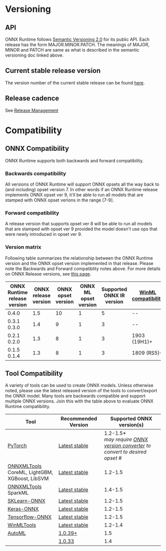 # Versioning

## API
ONNX Runtime follows [Semantic Versioning 2.0](https://semver.org/) for its public API.
Each release has the form MAJOR.MINOR.PATCH. The meanings of MAJOR, MINOR and PATCH are
same as what is described in the semantic versioning doc linked above.

## Current stable release version
The version number of the current stable release can be found
[here](../VERSION_NUMBER).

## Release cadence
See [Release Management](ReleaseManagement.md)

# Compatibility
## ONNX Compatibility
ONNX Runtime supports both backwards and forward compatibility.

### Backwards compatibility
All versions of ONNX Runtime will support ONNX opsets all the way back to (and including) opset version 7.
In other words if an ONNX Runtime release implements ONNX opset ver 9, it'll be able to run all
models that are stamped with ONNX opset verions in the range [7-9].

### Forward compatibility
A release version that supports opset ver 8 will be able to run all models that are stamped with opset ver 9 provided
the model doesn't use ops that were newly introduced in opset ver 9.

### Version matrix
Following table summarizes the relationship between the ONNX Runtime version and the ONNX
opset version implemented in that release. Please note the Backwards and Forward compatiblity notes above.
For more details on ONNX Release versions, see [this page](https://github.com/onnx/onnx/blob/master/docs/Versioning.md).

| ONNX Runtime release version | ONNX release version | ONNX opset version | ONNX ML opset version | Supported ONNX IR version | [WinML compatibility](https://docs.microsoft.com/en-us/windows/ai/windows-ml/)|
|------------------------------|--------------------|--------------------|----------------------|------------------|------------------|
| 0.4.0 | 1.5 | 10 | 1 | 5 | -- |
| 0.3.1<br>0.3.0 | 1.4 | 9 | 1 | 3 | -- |
| 0.2.1<br>0.2.0 | 1.3 | 8 | 1 | 3 | 1903 (19H1)+ |
| 0.1.5<br>0.1.4 | 1.3 | 8 | 1 | 3 | 1809 (RS5)+ |


## Tool Compatibility
A variety of tools can be used to create ONNX models. Unless otherwise noted, please use the latest released version of the tools to convert/export the ONNX model. Many tools are backwards compatible and support multiple ONNX versions. Join this with the table above to evaluate ONNX Runtime compatibility.


|Tool|Recommended Version|Supported ONNX version(s)|
|---|---|---|
|[PyTorch](https://pytorch.org/)|[Latest stable](https://pytorch.org/get-started/locally/)|1.2-1.5*<br>*may require [ONNX version converter](https://github.com/onnx/onnx/blob/master/docs/VersionConverter.md) to convert to desired opset #*|
|[ONNXMLTools](https://pypi.org/project/onnxmltools/)<br>CoreML, LightGBM, XGBoost, LibSVM|[Latest stable](https://github.com/onnx/onnxmltools/releases)|1.2-1.5|
|[ONNXMLTools](https://pypi.org/project/onnxmltools/)<br> SparkML|[Latest stable](https://github.com/onnx/onnxmltools/releases)|1.4-1.5|
|[SKLearn-ONNX](https://pypi.org/project/skl2onnx/)|[Latest stable](https://github.com/onnx/sklearn-onnx/releases)|1.2-1.5|
|[Keras-ONNX](https://pypi.org/project/keras2onnx/)|[Latest stable](https://github.com/onnx/keras-onnx/releases)|1.2-1.5|
|[Tensorflow-ONNX](https://pypi.org/project/tf2onnx/)|[Latest stable](https://github.com/onnx/tensorflow-onnx/releases)|1.2-1.5|
|[WinMLTools](https://docs.microsoft.com/en-us/windows/ai/windows-ml/convert-model-winmltools)|[Latest stable](https://pypi.org/project/winmltools/)|1.2-1.4|
|[AutoML](https://docs.microsoft.com/en-us/azure/machine-learning/service/concept-automated-ml)|[1.0.39+](https://pypi.org/project/azureml-automl-core)|1.5|
| |[1.0.33](https://pypi.org/project/azureml-automl-core/1.0.33/)|1.4|

